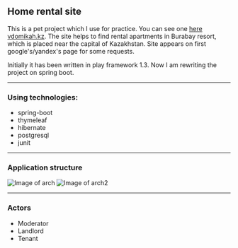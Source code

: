 ## Home rental site

This is a pet project which I use for practice. You can see one [here vdomikah.kz](http://vdomikah.kz). The site helps to find rental apartments in Burabay resort, which is placed near the capital of Kazakhstan. Site appears on first google's/yandex's page for some requests.

Initially it has been written in play framework 1.3. Now I am rewriting the project on spring boot.

---

### Using technologies:
* spring-boot
* thymeleaf
* hibernate
* postgresql
* junit

---

### Application structure
![Image of arch](https://github.com/happy-robot/resort/blob/master/docs/images/clean-architecture-diagram-1.png)
![Image of arch2](https://github.com/happy-robot/resort/blob/master/docs/images/clean-architecture-diagram-2.png)

---

### Actors
* Moderator
* Landlord
* Tenant
